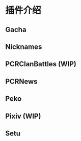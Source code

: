 # 插件介绍

## Gacha

## Nicknames

## PCRClanBattles (WIP)

## PCRNews

## Peko

## Pixiv (WIP)

## Setu
